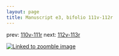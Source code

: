 ```yaml
---
layout: page
title: Manuscript e3, bifolio 111v-112r
---
```


prev: [110v-111r](../110v-111r/) next: [112v-113r](../112v-113r/)



[![Linked to zoomble image](http://www.homermultitext.org/iipsrv?IIIF=/project/homer/pyramidal/deepzoom/hmt/e3bifolio/v1/vb_111v_112r.tif/full/2000,/0/default.jpg)](http://www.homermultitext.org/ict2/?urn=urn:cite2:hmt:e3bifolio.v1:vb_111v_112r)

